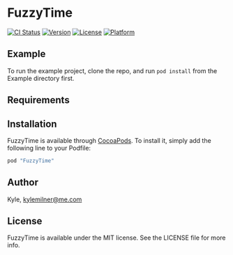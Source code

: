 # FuzzyTime

[![CI Status](http://img.shields.io/travis/Kyle/FuzzyTime.svg?style=flat)](https://travis-ci.org/Kyle/FuzzyTime)
[![Version](https://img.shields.io/cocoapods/v/FuzzyTime.svg?style=flat)](http://cocoapods.org/pods/FuzzyTime)
[![License](https://img.shields.io/cocoapods/l/FuzzyTime.svg?style=flat)](http://cocoapods.org/pods/FuzzyTime)
[![Platform](https://img.shields.io/cocoapods/p/FuzzyTime.svg?style=flat)](http://cocoapods.org/pods/FuzzyTime)

## Example

To run the example project, clone the repo, and run `pod install` from the Example directory first.

## Requirements

## Installation

FuzzyTime is available through [CocoaPods](http://cocoapods.org). To install
it, simply add the following line to your Podfile:

```ruby
pod "FuzzyTime"
```

## Author

Kyle, kylemilner@me.com

## License

FuzzyTime is available under the MIT license. See the LICENSE file for more info.
